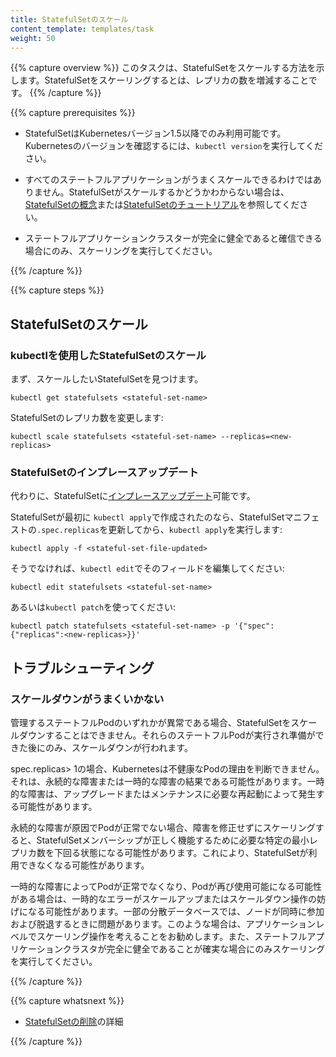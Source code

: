 ```yaml
---
title: StatefulSetのスケール
content_template: templates/task
weight: 50
---
```


{{% capture overview %}}
このタスクは、StatefulSetをスケールする方法を示します。StatefulSetをスケーリングするとは、レプリカの数を増減することです。
{{% /capture %}}

{{% capture prerequisites %}}

* StatefulSetはKubernetesバージョン1.5以降でのみ利用可能です。
  Kubernetesのバージョンを確認するには、`kubectl version`を実行してください。

* すべてのステートフルアプリケーションがうまくスケールできるわけではありません。StatefulSetがスケールするかどうかわからない場合は、[StatefulSetの概念](/docs/concepts/workloads/controllers/statefulset/)または[StatefulSetのチュートリアル](/docs/tutorials/stateful-application/basic-stateful-set/)を参照してください。

* ステートフルアプリケーションクラスターが完全に健全であると確信できる場合にのみ、スケーリングを実行してください。

{{% /capture %}}

{{% capture steps %}}

## StatefulSetのスケール

### kubectlを使用したStatefulSetのスケール

まず、スケールしたいStatefulSetを見つけます。

```shell
kubectl get statefulsets <stateful-set-name>
```

StatefulSetのレプリカ数を変更します:

```shell
kubectl scale statefulsets <stateful-set-name> --replicas=<new-replicas>
```

### StatefulSetのインプレースアップデート

代わりに、StatefulSetに[インプレースアップデート](/docs/concepts/cluster-administration/manage-deployment/#in-place-updates-of-resources)可能です。

StatefulSetが最初に `kubectl apply`で作成されたのなら、StatefulSetマニフェストの`.spec.replicas`を更新してから、`kubectl apply`を実行します:

```shell
kubectl apply -f <stateful-set-file-updated>
```

そうでなければ、`kubectl edit`でそのフィールドを編集してください:

```shell
kubectl edit statefulsets <stateful-set-name>
```

あるいは`kubectl patch`を使ってください:

```shell
kubectl patch statefulsets <stateful-set-name> -p '{"spec":{"replicas":<new-replicas>}}'
```

## トラブルシューティング

### スケールダウンがうまくいかない

管理するステートフルPodのいずれかが異常である場合、StatefulSetをスケールダウンすることはできません。それらのステートフルPodが実行され準備ができた後にのみ、スケールダウンが行われます。

spec.replicas> 1の場合、Kubernetesは不健康なPodの理由を判断できません。それは、永続的な障害または一時的な障害の結果である可能性があります。一時的な障害は、アップグレードまたはメンテナンスに必要な再起動によって発生する可能性があります。

永続的な障害が原因でPodが正常でない場合、障害を修正せずにスケーリングすると、StatefulSetメンバーシップが正しく機能するために必要な特定の最小レプリカ数を下回る状態になる可能性があります。これにより、StatefulSetが利用できなくなる可能性があります。

一時的な障害によってPodが正常でなくなり、Podが再び使用可能になる可能性がある場合は、一時的なエラーがスケールアップまたはスケールダウン操作の妨げになる可能性があります。一部の分散データベースでは、ノードが同時に参加および脱退するときに問題があります。このような場合は、アプリケーションレベルでスケーリング操作を考えることをお勧めします。また、ステートフルアプリケーションクラスタが完全に健全であることが確実な場合にのみスケーリングを実行してください。

{{% /capture %}}

{{% capture whatsnext %}}

* [StatefulSetの削除](/docs/tasks/run-application/delete-stateful-set/)の詳細

{{% /capture %}}
